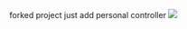 forked project just add personal controller
[![](https://jitpack.io/v/LLY13/sdl2gdx.svg)](https://jitpack.io/#LLY13/sdl2gdx)
